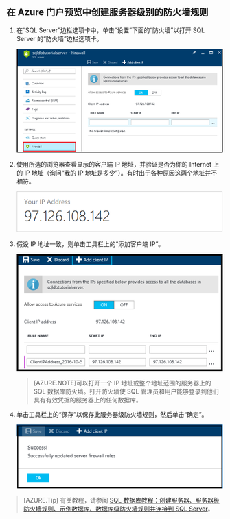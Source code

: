 
<!--
includes/sql-database-create-new-server-firewall-portal.md

Latest Freshness check:  2016-11-28 , rickbyh.

As of circa 2016-04-11, the following topics might include this include:
/documentation/articles/sql-database-get-started/
/documentation/articles/sql-database-configure-firewall-settings/
/documentation/articles/sql-data-warehouse-get-started-provision/

-->

## 在 Azure 门户预览中创建服务器级别的防火墙规则

1. 在“SQL Server”边栏选项卡中，单击“设置”下面的“防火墙”以打开 SQL Server 的“防火墙”边栏选项卡。

    ![SQL Server 防火墙](../articles/sql-database/media/sql-database-get-started/sql-server-firewall.png)  

    
2. 使用所选的浏览器查看显示的客户端 IP 地址，并验证是否为你的 Internet 上的 IP 地址（询问“我的 IP 地址是多少”）。有时出于各种原因这两个地址并不相符。

    ![IP 地址](../articles/sql-database/media/sql-database-get-started/your-ip-address.png)  


3. 假设 IP 地址一致，则单击工具栏上的“添加客户端 IP”。

    ![添加客户端 IP](../articles/sql-database/media/sql-database-get-started/add-client-ip.png)  


    > [AZURE.NOTE]可以打开一个 IP 地址或整个地址范围的服务器上的 SQL 数据库防火墙。打开防火墙使 SQL 管理员和用户能够登录到他们具有有效凭据的服务器上的任何数据库。


4. 单击工具栏上的“保存”以保存此服务器级防火墙规则，然后单击“确定”。

    ![添加客户端 IP](../articles/sql-database/media/sql-database-get-started/save-firewall-rule.png)  


> [AZURE.Tip] 有关教程，请参阅 [SQL 数据库教程：创建服务器、服务器级防火墙规则、示例数据库、数据库级防火墙规则并连接到 SQL Server](/documentation/articles/sql-database-get-started/)。

<!---HONumber=Mooncake_0116_2017-->